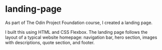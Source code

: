 # landing-page
As part of The Odin Project Foundation course, I created a landing page.

I built this using HTML and CSS Flexbox. The landing page follows the layout of a typical website homepage:  navigation bar, hero section, images with descriptions, quote section, and footer.


